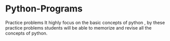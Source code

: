 # Python-Programs
Practice problems
It highly focus on the basic concepts of python , by these practice problems students will be able to memorize and revise all the concepts of python. 
